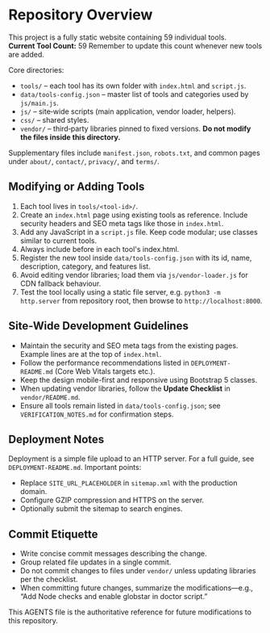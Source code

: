 # Repository Overview

This project is a fully static website containing 59 individual tools.  
**Current Tool Count:** 59
Remember to update this count whenever new tools are added.

Core directories:

- `tools/` – each tool has its own folder with `index.html` and `script.js`.
- `data/tools-config.json` – master list of tools and categories used by `js/main.js`.
- `js/` – site‑wide scripts (main application, vendor loader, helpers).
- `css/` – shared styles.
- `vendor/` – third‑party libraries pinned to fixed versions. **Do not modify the files inside this directory.**

Supplementary files include `manifest.json`, `robots.txt`, and common pages under `about/`, `contact/`, `privacy/`, and `terms/`.

## Modifying or Adding Tools

1. Each tool lives in `tools/<tool-id>/`.
2. Create an `index.html` page using existing tools as reference. Include security headers and SEO meta tags like those in `index.html`.
3. Add any JavaScript in a `script.js` file. Keep code modular; use classes similar to current tools.
4. Always include <script src="script.js"></script> before </body> in each tool's index.html.
5. Register the new tool inside `data/tools-config.json` with its id, name, description, category, and features list.
6. Avoid editing vendor libraries; load them via `js/vendor-loader.js` for CDN fallback behaviour.
7. Test the tool locally using a static file server, e.g. `python3 -m http.server` from repository root, then browse to `http://localhost:8000`.

## Site-Wide Development Guidelines

- Maintain the security and SEO meta tags from the existing pages. Example lines are at the top of `index.html`.
- Follow the performance recommendations listed in `DEPLOYMENT-README.md` (Core Web Vitals targets etc.).
- Keep the design mobile-first and responsive using Bootstrap 5 classes.
- When updating vendor libraries, follow the **Update Checklist** in `vendor/README.md`.
- Ensure all tools remain listed in `data/tools-config.json`; see `VERIFICATION_NOTES.md` for confirmation steps.

## Deployment Notes

Deployment is a simple file upload to an HTTP server. For a full guide, see `DEPLOYMENT-README.md`. Important points:
- Replace `SITE_URL_PLACEHOLDER` in `sitemap.xml` with the production domain.
- Configure GZIP compression and HTTPS on the server.
- Optionally submit the sitemap to search engines.

## Commit Etiquette

- Write concise commit messages describing the change.
- Group related file updates in a single commit.
- Do not commit changes to files under `vendor/` unless updating libraries per the checklist.
- When committing future changes, summarize the modifications—e.g., “Add Node checks and enable globstar in doctor script.”

This AGENTS file is the authoritative reference for future modifications to this repository.
